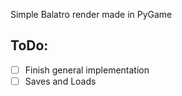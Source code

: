 Simple Balatro render made in PyGame

## ToDo:
- [ ] Finish general implementation
- [ ] Saves and Loads
